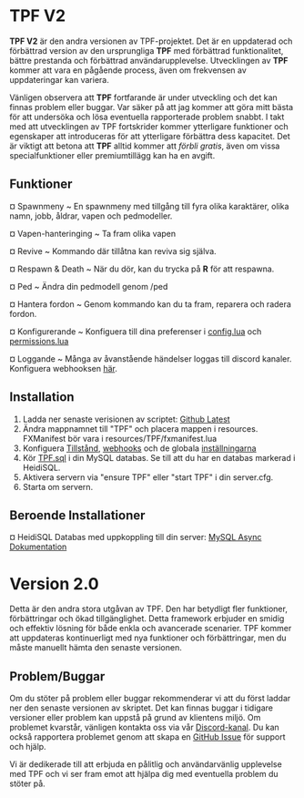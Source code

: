 # TPF V2

**TPF V2** är den andra versionen av TPF-projektet. Det är en uppdaterad och förbättrad version av den ursprungliga **TPF** med förbättrad funktionalitet, bättre prestanda och förbättrad användarupplevelse. Utvecklingen av **TPF** kommer att vara en pågående process, även om frekvensen av uppdateringar kan variera.

Vänligen observera att **TPF** fortfarande är under utveckling och det kan finnas problem eller buggar. Var säker på att jag kommer att göra mitt bästa för att undersöka och lösa eventuella rapporterade problem snabbt. I takt med att utvecklingen av TPF fortskrider kommer ytterligare funktioner och egenskaper att introduceras för att ytterligare förbättra dess kapacitet. Det är viktigt att betona att **TPF** alltid kommer att _förbli gratis_, även om vissa specialfunktioner eller premiumtillägg kan ha en avgift.

## Funktioner

¤ Spawnmeny ~ En spawnmeny med tillgång till fyra olika karaktärer, olika namn, jobb, åldrar, vapen och pedmodeller.

¤ Vapen-hanteringing ~ Ta fram olika vapen

¤ Revive ~ Kommando där tillåtna kan reviva sig själva.

¤ Respawn & Death ~ När du dör, kan du trycka på **R** för att respawna.

¤ Ped ~ Ändra din pedmodell genom /ped

¤ Hantera fordon ~ Genom kommando kan du ta fram, reparera och radera fordon.

¤ Konfigurerande ~ Konfiguera till dina preferenser i [config.lua](config/config.lua) och [permissions.lua](config/permissions.lua)

¤ Loggande ~ Många av åvanstående händelser loggas till discord kanaler. Konfiguera webhooksen [här](config/webhooks.lua).

## Installation

1. Ladda ner senaste verisionen av scriptet: [Github Latest](https://github.com/Tuggummi/TPFV2/releases)
2. Ändra mappnamnet till "TPF" och placera mappen i resources. FXManifest bör vara i resources/TPF/fxmanifest.lua
3. Konfiguera [Tillstånd](config/permissions.lua), [webhooks](config/webhooks.lua) och de globala [inställningarna](config/config.lua)
4. Kör [TPF.sql](TPF.sql) i din MySQL databas. Se till att du har en databas markerad i HeidiSQL.
5. Aktivera servern via "ensure TPF" eller "start TPF" i din server.cfg.
6. Starta om servern.

## Beroende Installationer

¤ HeidiSQL Databas med uppkoppling till din server: [MySQL Async Dokumentation](https://brouznouf.github.io/fivem-mysql-async/)

# Version 2.0

Detta är den andra stora utgåvan av TPF. Den har betydligt fler funktioner, förbättringar och ökad tillgänglighet. Detta framework erbjuder en smidig och effektiv lösning för både enkla och avancerade scenarier. TPF kommer att uppdateras kontinuerligt med nya funktioner och förbättringar, men du måste manuellt hämta den senaste versionen.

## Problem/Buggar

Om du stöter på problem eller buggar rekommenderar vi att du först laddar ner den senaste versionen av skriptet. Det kan finnas buggar i tidigare versioner eller problem kan uppstå på grund av klientens miljö. Om problemet kvarstår, vänligen kontakta oss via vår [Discord-kanal](https://discord.gg/mJPz2Wkqja). Du kan också rapportera problemet genom att skapa en [GitHub Issue](https://github.com/Tuggummi/TPF/issues) för support och hjälp.

Vi är dedikerade till att erbjuda en pålitlig och användarvänlig upplevelse med TPF och vi ser fram emot att hjälpa dig med eventuella problem du stöter på.

